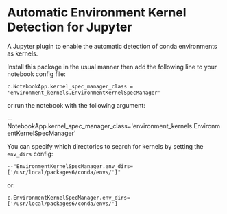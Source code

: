 Automatic Environment Kernel Detection for Jupyter
==================================================

A Jupyter plugin to enable the automatic detection of conda environments as kernels.

Install this package in the usual manner then add the following line
to your notebook config file:

    c.NotebookApp.kernel_spec_manager_class = 'environment_kernels.EnvironmentKernelSpecManager'

or run the notebook with the following argument:

   --NotebookApp.kernel_spec_manager_class='environment_kernels.EnvironmentKernelSpecManager'

You can specify which directories to search for kernels by setting the `env_dirs` config:

    --"EnvironmentKernelSpecManager.env_dirs=['/usr/local/packages6/conda/envs/']" 

or:

    c.EnvironmentKernelSpecManager.env_dirs=['/usr/local/packages6/conda/envs/']
